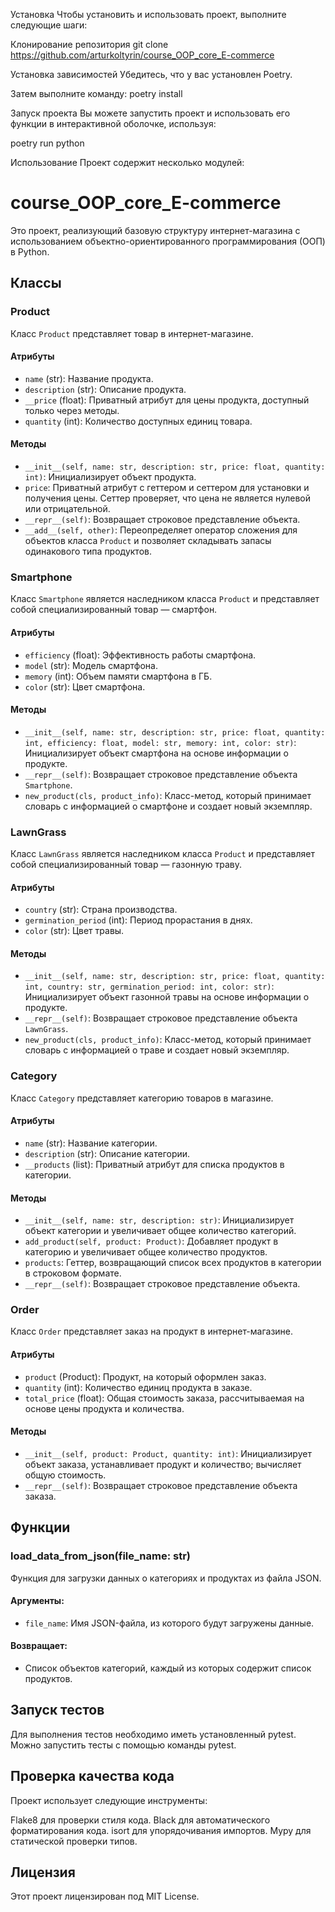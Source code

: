 Установка
Чтобы установить и использовать проект, выполните следующие шаги:

Клонирование репозитория
git clone https://github.com/arturkoltyrin/course_OOP_core_E-commerce

Установка зависимостей
Убедитесь, что у вас установлен Poetry.

Затем выполните команду: poetry install

Запуск проекта
Вы можете запустить проект и использовать его функции в интерактивной оболочке, используя:

poetry run python

Использование
Проект содержит несколько модулей:

# course_OOP_core_E-commerce

Это проект, реализующий базовую структуру интернет-магазина с использованием объектно-ориентированного программирования (ООП) в Python.

## Классы

### Product

Класс `Product` представляет товар в интернет-магазине.

#### Атрибуты
- `name` (str): Название продукта.
- `description` (str): Описание продукта.
- `__price` (float): Приватный атрибут для цены продукта, доступный только через методы.
- `quantity` (int): Количество доступных единиц товара.

#### Методы
- `__init__(self, name: str, description: str, price: float, quantity: int)`: Инициализирует объект продукта.
- `price`: Приватный атрибут с геттером и сеттером для установки и получения цены. Сеттер проверяет, что цена не является нулевой или отрицательной. 
- `__repr__(self)`: Возвращает строковое представление объекта.
- `__add__(self, other)`: Переопределяет оператор сложения для объектов класса `Product` и позволяет складывать запасы одинакового типа продуктов.
  
### Smartphone

Класс `Smartphone` является наследником класса `Product` и представляет собой специализированный товар — смартфон.

#### Атрибуты
- `efficiency` (float): Эффективность работы смартфона.
- `model` (str): Модель смартфона.
- `memory` (int): Объем памяти смартфона в ГБ.
- `color` (str): Цвет смартфона.

#### Методы
- `__init__(self, name: str, description: str, price: float, quantity: int, efficiency: float, model: str, memory: int, color: str)`: Инициализирует объект смартфона на основе информации о продукте.
- `__repr__(self)`: Возвращает строковое представление объекта `Smartphone`.
- `new_product(cls, product_info)`: Класс-метод, который принимает словарь с информацией о смартфоне и создает новый экземпляр.

### LawnGrass

Класс `LawnGrass` является наследником класса `Product` и представляет собой специализированный товар — газонную траву.

#### Атрибуты
- `country` (str): Страна производства.
- `germination_period` (int): Период прорастания в днях.
- `color` (str): Цвет травы.

#### Методы
- `__init__(self, name: str, description: str, price: float, quantity: int, country: str, germination_period: int, color: str)`: Инициализирует объект газонной травы на основе информации о продукте.
- `__repr__(self)`: Возвращает строковое представление объекта `LawnGrass`.
- `new_product(cls, product_info)`: Класс-метод, который принимает словарь с информацией о траве и создает новый экземпляр.

### Category

Класс `Category` представляет категорию товаров в магазине.

#### Атрибуты
- `name` (str): Название категории.
- `description` (str): Описание категории.
- `__products` (list): Приватный атрибут для списка продуктов в категории.

#### Методы
- `__init__(self, name: str, description: str)`: Инициализирует объект категории и увеличивает общее количество категорий.
- `add_product(self, product: Product)`: Добавляет продукт в категорию и увеличивает общее количество продуктов.
- `products`: Геттер, возвращающий список всех продуктов в категории в строковом формате. 
- `__repr__(self)`: Возвращает строковое представление объекта.

### Order

Класс `Order` представляет заказ на продукт в интернет-магазине.

#### Атрибуты
- `product` (Product): Продукт, на который оформлен заказ.
- `quantity` (int): Количество единиц продукта в заказе.
- `total_price` (float): Общая стоимость заказа, рассчитываемая на основе цены продукта и количества.

#### Методы
- `__init__(self, product: Product, quantity: int)`: Инициализирует объект заказа, устанавливает продукт и количество; вычисляет общую стоимость.
- `__repr__(self)`: Возвращает строковое представление объекта заказа.

## Функции

### load_data_from_json(file_name: str)

Функция для загрузки данных о категориях и продуктах из файла JSON. 

#### Аргументы:
- `file_name`: Имя JSON-файла, из которого будут загружены данные.

#### Возвращает:
- Список объектов категорий, каждый из которых содержит список продуктов.

## Запуск тестов
Для выполнения тестов необходимо иметь установленный pytest. Можно запустить тесты с помощью команды pytest.

## Проверка качества кода
Проект использует следующие инструменты:

Flake8 для проверки стиля кода.
Black для автоматического форматирования кода.
isort для упорядочивания импортов.
Mypy для статической проверки типов.

## Лицензия
Этот проект лицензирован под MIT License.